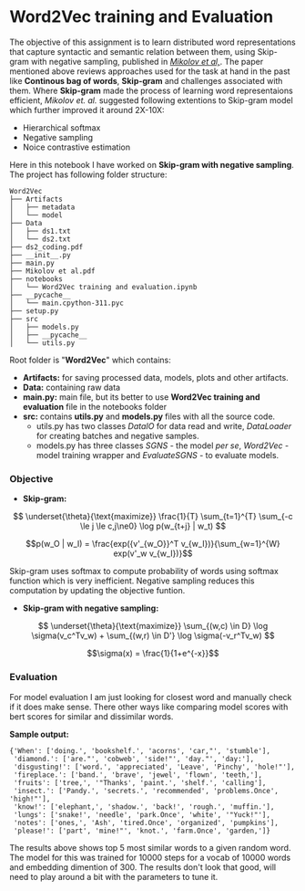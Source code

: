 # Word2Vec training and Evaluation

The objective of this assignment is to learn distributed word representations that capture syntactic and semantic relation between them, using Skip-gram with negative sampling, published in [_Mikolov et al,_](https://browse.arxiv.org/pdf/1310.4546.pdf). The paper mentioned above reviews approaches used for the task at hand in the past  like **Continous bag of words**, **Skip-gram** and challenges associated with them. Where **Skip-gram** made the process of learning word representaions efficient, _Mikolov et. al._ suggested following extentions to Skip-gram model which further improved it around 2X-10X:

- Hierarchical softmax
- Negative sampling
- Noice contrastive estimation

Here in this notebook I have worked on **Skip-gram with negative sampling**. The project has following folder structure:
```
Word2Vec
├── Artifacts
│   ├── metadata
│   └── model
├── Data
│   ├── ds1.txt
│   └── ds2.txt
├── ds2_coding.pdf
├── __init__.py
├── main.py
├── Mikolov et al.pdf
├── notebooks
│   └── Word2Vec training and evaluation.ipynb
├── __pycache__
│   └── main.cpython-311.pyc
├── setup.py
├── src
│   ├── models.py
│   ├── __pycache__
│   └── utils.py
```

Root folder is "**Word2Vec**" which contains:

- **Artifacts:** for saving processed data, models, plots and other artifacts.
- **Data:** containing raw data
- **main.py:** main file, but its better to use **Word2Vec training and evaluation** file in the notebooks folder
- **src:** contains **utils.py** and **models.py** files with all the source code.
    - utils.py has two classes _DataIO_ for data read and write, _DataLoader_ for creating batches and negative samples.
    - models.py has three classes _SGNS_ - the model _per se_, _Word2Vec_ - model training wrapper and _EvaluateSGNS_ - to evaluate models.

### Objective

- **Skip-gram:**

$$
\underset{\theta}{\text{maximize}} \frac{1}{T} \sum_{t=1}^{T} \sum_{-c \le j \le c,j\ne0} \log p(w_{t+j} | w_t)
$$

$$p(w_O | w_I) = \frac{exp({v'_{w_O}}^T v_{w_I})}{\sum_{w=1}^{W} exp(v'_w v_{w_I})}$$

Skip-gram uses softmax to compute probability of words using softmax function which is very inefficient. Negative sampling reduces this computation by updating the objective funtion. 

- **Skip-gram with negative sampling:**

$$
\underset{\theta}{\text{maximize}} \sum_{(w,c) \in D} \log \sigma(v_c^Tv_w) + \sum_{(w,r) \in D'} \log \sigma(-v_r^Tv_w)
$$

$$\sigma(x) = \frac{1}{1+e^{-x}}$$

### Evaluation

For model evaluation I am just looking for closest word and manually check if it does make sense. There other ways like comparing model scores with bert scores for similar and dissimilar words.

**Sample output:**
```
{'When': ['doing.', 'bookshelf.', 'acorns', 'car,"', 'stumble'],
 'diamond.': ['are."', 'cobweb', 'side!"', 'day."', 'day:'],
 'disgusting!': ['word.', 'appreciated', 'Leave', 'Pinchy', 'hole!"'],
 'fireplace.': ['band.', 'brave', 'jewel', 'flown', 'teeth,'],
 'fruits': ['tree,', '"Thanks', 'paint.', 'shelf.', 'calling'],
 'insect.': ['Pandy.', 'secrets.', 'recommended', 'problems.Once', 'high!"'],
 'know!': ['elephant,', 'shadow.', 'back!', 'rough.', 'muffin.'],
 'lungs': ['snake!', 'needle', 'park.Once', 'white', '"Yuck!"'],
 'notes': ['ones,', 'Ash', 'tired.Once', 'organized', 'pumpkins'],
 'please!': ['part', 'mine!"', 'knot.', 'farm.Once', 'garden,']}
```

The results above shows top 5 most similar words to a given random word. The model for this was trained for 10000 steps for a vocab of 10000 words and embedding dimention of 300. The results don't look that good, will need to play around a bit with the parameters to tune it.